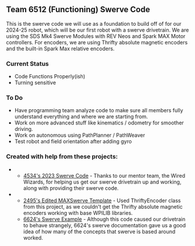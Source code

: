 ## Team 6512 (Functioning) Swerve Code
This is the swerve code we will use as a foundation to build off of for our 2024-25 robot, which will be our first robot with a swerve drivetrain. 
We are using the SDS Mk4 Swerve Modules with REV Neos and Spark MAX Motor controllers. For encoders, we are using Thrifty absolute magnetic encoders and the built-in Spark Max relative encoders.

### Current Status
- Code Functions Properly(ish)
- Turning sensitive

### To Do
- Have programming team analyze code to make sure all members fully understand everything and where we are starting from.
- Work on more advanced stuff like kinematics / odometry for smoother driving.
- Work on autonomous using PathPlanner / PathWeaver
- Test robot and field orientation after adding gyro

### Created with help from these projects:
- - [4534's 2023 Swerve Code](https://github.com/4534-WiredWizards/4534-Swerve-Public) - Thanks to our mentor team, the Wired Wizards, for helping us get our swerve drivetrain up and working, along with providing their swerve code.
- - [2495's Edited MAXSwerve Template](https://github.com/FRC2495/MAXSwerve) - Used ThriftyEncoder class from this project, as we couldn't get the Thrifty absolute magnetic encoders working with base WPILIB libraries.
  - [6624's Swerve Example](https://compendium.readthedocs.io/en/latest/tasks/drivetrains/swerve.html) - Although this code caused our drivetrain to behave strangely, 6624's swerve documentation gave us a good idea of how many of the concepts that swerve is based around worked.
